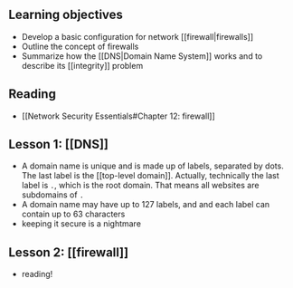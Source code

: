 ## Learning objectives
- Develop a basic configuration for network [[firewall|firewalls]]
- Outline the concept of firewalls
- Summarize how the [[DNS|Domain Name System]] works and to describe its [[integrity]] problem
## Reading
- [[Network Security Essentials#Chapter 12: firewall]]

## Lesson 1: [[DNS]]
- A domain name is unique and is made up of labels, separated by dots. The last label is the [[top-level domain]]. Actually, technically the last label is `.`, which is the root domain. That means all websites are subdomains of `.`
- A domain name may have up to 127 labels, and and each label can contain up to 63 characters
- keeping it secure is a nightmare
## Lesson 2: [[firewall]]
- reading!